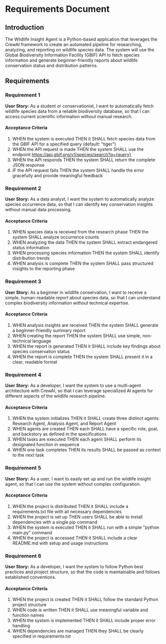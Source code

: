 # Requirements Document

## Introduction

The Wildlife Insight Agent is a Python-based application that leverages the CrewAI framework to create an automated pipeline for researching, analyzing, and reporting on wildlife species data. The system will use the Global Biodiversity Information Facility (GBIF) API to fetch species information and generate beginner-friendly reports about wildlife conservation status and distribution patterns.

## Requirements

### Requirement 1

**User Story:** As a student or conservationist, I want to automatically fetch wildlife species data from a reliable biodiversity database, so that I can access current scientific information without manual research.

#### Acceptance Criteria

1. WHEN the system is executed THEN it SHALL fetch species data from the GBIF API for a specified query (default: "tiger")
2. WHEN the API request is made THEN the system SHALL use the endpoint https://api.gbif.org/v1/species/search?q={query}
3. WHEN the API responds THEN the system SHALL return the complete JSON response
4. IF the API request fails THEN the system SHALL handle the error gracefully and provide meaningful feedback

### Requirement 2

**User Story:** As a data analyst, I want the system to automatically analyze species occurrence data, so that I can identify key conservation insights without manual data processing.

#### Acceptance Criteria

1. WHEN species data is received from the research phase THEN the system SHALL analyze occurrence counts
2. WHEN analyzing the data THEN the system SHALL extract endangered status information
3. WHEN processing species information THEN the system SHALL identify distribution trends
4. WHEN analysis is complete THEN the system SHALL pass structured insights to the reporting phase

### Requirement 3

**User Story:** As a beginner in wildlife conservation, I want to receive a simple, human-readable report about species data, so that I can understand complex biodiversity information without technical expertise.

#### Acceptance Criteria

1. WHEN analysis insights are received THEN the system SHALL generate a beginner-friendly summary report
2. WHEN creating the report THEN the system SHALL use simple, non-technical language
3. WHEN the report is generated THEN it SHALL include key findings about species conservation status
4. WHEN the report is complete THEN the system SHALL present it in a clear, readable format

### Requirement 4

**User Story:** As a developer, I want the system to use a multi-agent architecture with CrewAI, so that I can leverage specialized AI agents for different aspects of the wildlife research pipeline.

#### Acceptance Criteria

1. WHEN the system initializes THEN it SHALL create three distinct agents: Research Agent, Analysis Agent, and Report Agent
2. WHEN agents are created THEN each SHALL have a specific role, goal, and backstory as defined in the specifications
3. WHEN tasks are executed THEN each agent SHALL perform its designated function in sequence
4. WHEN one task completes THEN its results SHALL be passed as context to the next task

### Requirement 5

**User Story:** As a user, I want to easily set up and run the wildlife insight agent, so that I can use the system without complex configuration.

#### Acceptance Criteria

1. WHEN the project is distributed THEN it SHALL include a requirements.txt file with all necessary dependencies
2. WHEN the project is set up THEN users SHALL be able to install dependencies with a single pip command
3. WHEN the system is executed THEN it SHALL run with a simple "python main.py" command
4. WHEN the project is accessed THEN it SHALL include a clear README.md with setup and usage instructions

### Requirement 6

**User Story:** As a developer, I want the system to follow Python best practices and project structure, so that the code is maintainable and follows established conventions.

#### Acceptance Criteria

1. WHEN the project is created THEN it SHALL follow the standard Python project structure
2. WHEN code is written THEN it SHALL use meaningful variable and function names
3. WHEN the system is implemented THEN it SHALL include proper error handling
4. WHEN dependencies are managed THEN they SHALL be clearly specified in requirements.txt